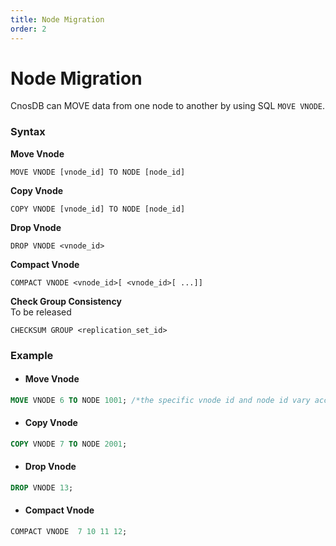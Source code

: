 ```yaml
---
title: Node Migration
order: 2
---
```


# Node Migration

CnosDB can MOVE data from one node to another by using SQL `MOVE VNODE`.

### Syntax

**Move Vnode**

```
MOVE VNODE [vnode_id] TO NODE [node_id]
```

**Copy Vnode**

```
COPY VNODE [vnode_id] TO NODE [node_id]
```

**Drop Vnode**

```
DROP VNODE <vnode_id>
```

**Compact Vnode**

```
COMPACT VNODE <vnode_id>[ <vnode_id>[ ...]]
```

**Check Group Consistency** \
To be released

```
CHECKSUM GROUP <replication_set_id>
```

### Example

- #### Move Vnode

```sql
MOVE VNODE 6 TO NODE 1001; /*the specific vnode id and node id vary according to the actual environment*/
```

- #### Copy Vnode

```SQL
COPY VNODE 7 TO NODE 2001;
```

- #### Drop Vnode

```sql
DROP VNODE 13;
```

- #### Compact Vnode

```sql
COMPACT VNODE  7 10 11 12;
```
